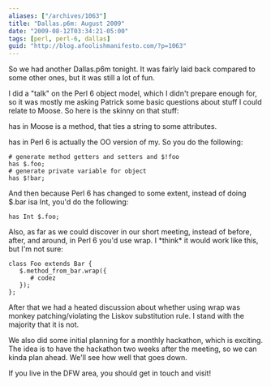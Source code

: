 ```yaml
---
aliases: ["/archives/1063"]
title: "Dallas.p6m: August 2009"
date: "2009-08-12T03:34:21-05:00"
tags: [perl, perl-6, dallas]
guid: "http://blog.afoolishmanifesto.com/?p=1063"
---
```

So we had another Dallas.p6m tonight. It was fairly laid back compared to some other ones, but it was still a lot of fun.

I did a "talk" on the Perl 6 object model, which I didn't prepare enough for, so it was mostly me asking Patrick some basic questions about stuff I could relate to Moose. So here is the skinny on that stuff:

has in Moose is a method, that ties a string to some attributes.

has in Perl 6 is actually the OO version of my. So you do the following:

    # generate method getters and setters and $!foo
    has $.foo;
    # generate private variable for object
    has $!bar;

And then because Perl 6 has changed to some extent, instead of doing $.bar isa Int, you'd do the following:

    has Int $.foo;

Also, as far as we could discover in our short meeting, instead of before, after, and around, in Perl 6 you'd use wrap. I \*think\* it would work like this, but I'm not sure:

    class Foo extends Bar {
       $.method_from_bar.wrap({
          # codez
       });
    };

After that we had a heated discussion about whether using wrap was monkey patching/violating the Liskov substitution rule. I stand with the majority that it is not.

We also did some initial planning for a monthly hackathon, which is exciting. The idea is to have the hackathon two weeks after the meeting, so we can kinda plan ahead. We'll see how well that goes down.

If you live in the DFW area, you should get in touch and visit!

